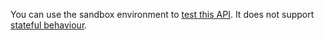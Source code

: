 You can use the sandbox environment to [test this API](https://developer.service.hmrc.gov.uk/api-documentation/docs/testing). It does not support [stateful behaviour](https://developer.service.hmrc.gov.uk/api-documentation/docs/testing/stateful-behaviour).